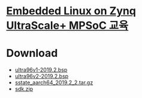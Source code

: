# <a href="http://inipro.net/goods/goods_view.php?goodsNo=1000617315">Embedded Linux on Zynq UltraScale+ MPSoC 교육</a>

# Download
 - <a href="https://inipro-my.sharepoint.com/:u:/g/personal/admin_inipro_onmicrosoft_com/EeXpJJ4mbUFOn1QrDAHfQNsB-nCzEXukrICUm33XWZkjpQ?e=uuEkff">ultra96v1-2019.2.bsp</a>
 - <a href="https://inipro-my.sharepoint.com/:u:/g/personal/admin_inipro_onmicrosoft_com/EdQ2gGLZVuxBiQFeFnfeMXkBbTuS9ZDzwtdRhETTtMa6yQ?e=ZJLoJg">ultra96v2-2019.2.bsp</a>
 - <a href="http://inipro.net/goods/goods_view.php?goodsNo=1000617315">sstate_aarch64_2019.2_2.tar.gz</a>
 - <a href="http://inipro.net/goods/goods_view.php?goodsNo=1000617315">sdk.zip</a>
